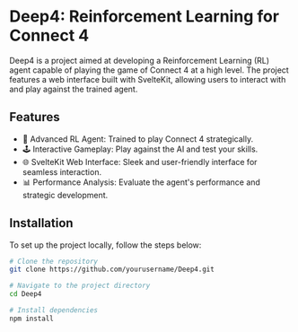 # Deep4: Reinforcement Learning for Connect 4

Deep4 is a project aimed at developing a Reinforcement Learning (RL) agent capable of playing the game of Connect 4 at a high level. The project features a web interface built with SvelteKit, allowing users to interact with and play against the trained agent.

## Features

- 🧠 Advanced RL Agent: Trained to play Connect 4 strategically.
- 🕹 Interactive Gameplay: Play against the AI and test your skills.
- 🌐 SvelteKit Web Interface: Sleek and user-friendly interface for seamless interaction.
- 📊 Performance Analysis: Evaluate the agent's performance and strategic development.

## Installation

To set up the project locally, follow the steps below:

```sh
# Clone the repository
git clone https://github.com/yourusername/Deep4.git

# Navigate to the project directory
cd Deep4

# Install dependencies
npm install
```
